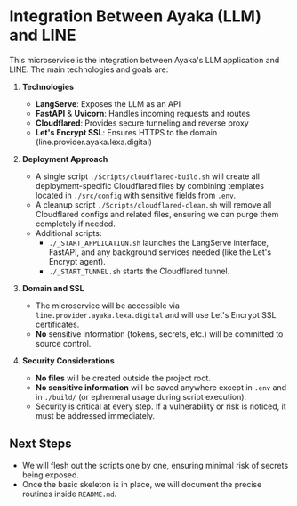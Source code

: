 # Integration Between Ayaka (LLM) and LINE

This microservice is the integration between Ayaka's LLM application and LINE. The main technologies and goals are:

1. **Technologies**  
   - **LangServe**: Exposes the LLM as an API  
   - **FastAPI** & **Uvicorn**: Handles incoming requests and routes  
   - **Cloudflared**: Provides secure tunneling and reverse proxy  
   - **Let's Encrypt SSL**: Ensures HTTPS to the domain (line.provider.ayaka.lexa.digital)  

2. **Deployment Approach**  
   - A single script `./Scripts/cloudflared-build.sh` will create all deployment-specific Cloudflared files by combining templates located in `./src/config` with sensitive fields from `.env`.  
   - A cleanup script `./Scripts/cloudflared-clean.sh` will remove all Cloudflared configs and related files, ensuring we can purge them completely if needed.  
   - Additional scripts:
     - `./_START_APPLICATION.sh` launches the LangServe interface, FastAPI, and any background services needed (like the Let's Encrypt agent).  
     - `./_START_TUNNEL.sh` starts the Cloudflared tunnel.  

3. **Domain and SSL**  
   - The microservice will be accessible via `line.provider.ayaka.lexa.digital` and will use Let's Encrypt SSL certificates.  
   - **No** sensitive information (tokens, secrets, etc.) will be committed to source control.  

4. **Security Considerations**  
   - **No files** will be created outside the project root.  
   - **No sensitive information** will be saved anywhere except in `.env` and in `./build/` (or ephemeral usage during script execution).  
   - Security is critical at every step. If a vulnerability or risk is noticed, it must be addressed immediately.

## Next Steps

- We will flesh out the scripts one by one, ensuring minimal risk of secrets being exposed.  
- Once the basic skeleton is in place, we will document the precise routines inside `README.md`.

